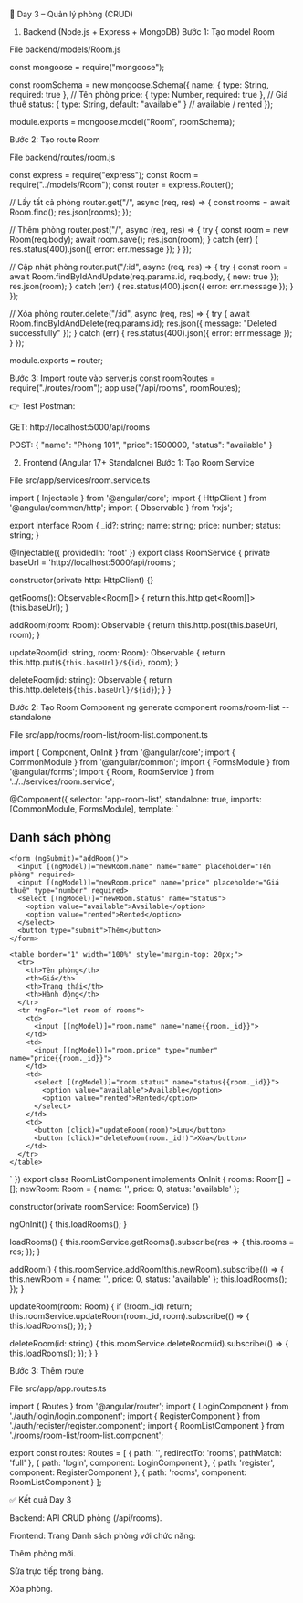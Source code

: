 📅 Day 3 – Quản lý phòng (CRUD)
1. Backend (Node.js + Express + MongoDB)
Bước 1: Tạo model Room

File backend/models/Room.js

const mongoose = require("mongoose");

const roomSchema = new mongoose.Schema({
  name: { type: String, required: true },      // Tên phòng
  price: { type: Number, required: true },     // Giá thuê
  status: { type: String, default: "available" } // available / rented
});

module.exports = mongoose.model("Room", roomSchema);

Bước 2: Tạo route Room

File backend/routes/room.js

const express = require("express");
const Room = require("../models/Room");
const router = express.Router();

// Lấy tất cả phòng
router.get("/", async (req, res) => {
  const rooms = await Room.find();
  res.json(rooms);
});

// Thêm phòng
router.post("/", async (req, res) => {
  try {
    const room = new Room(req.body);
    await room.save();
    res.json(room);
  } catch (err) {
    res.status(400).json({ error: err.message });
  }
});

// Cập nhật phòng
router.put("/:id", async (req, res) => {
  try {
    const room = await Room.findByIdAndUpdate(req.params.id, req.body, { new: true });
    res.json(room);
  } catch (err) {
    res.status(400).json({ error: err.message });
  }
});

// Xóa phòng
router.delete("/:id", async (req, res) => {
  try {
    await Room.findByIdAndDelete(req.params.id);
    res.json({ message: "Deleted successfully" });
  } catch (err) {
    res.status(400).json({ error: err.message });
  }
});

module.exports = router;

Bước 3: Import route vào server.js
const roomRoutes = require("./routes/room");
app.use("/api/rooms", roomRoutes);


👉 Test Postman:

GET: http://localhost:5000/api/rooms

POST: { "name": "Phòng 101", "price": 1500000, "status": "available" }

2. Frontend (Angular 17+ Standalone)
Bước 1: Tạo Room Service

File src/app/services/room.service.ts

import { Injectable } from '@angular/core';
import { HttpClient } from '@angular/common/http';
import { Observable } from 'rxjs';

export interface Room {
  _id?: string;
  name: string;
  price: number;
  status: string;
}

@Injectable({
  providedIn: 'root'
})
export class RoomService {
  private baseUrl = 'http://localhost:5000/api/rooms';

  constructor(private http: HttpClient) {}

  getRooms(): Observable<Room[]> {
    return this.http.get<Room[]>(this.baseUrl);
  }

  addRoom(room: Room): Observable<Room> {
    return this.http.post<Room>(this.baseUrl, room);
  }

  updateRoom(id: string, room: Room): Observable<Room> {
    return this.http.put<Room>(`${this.baseUrl}/${id}`, room);
  }

  deleteRoom(id: string): Observable<any> {
    return this.http.delete(`${this.baseUrl}/${id}`);
  }
}

Bước 2: Tạo Room Component
ng generate component rooms/room-list --standalone


File src/app/rooms/room-list/room-list.component.ts

import { Component, OnInit } from '@angular/core';
import { CommonModule } from '@angular/common';
import { FormsModule } from '@angular/forms';
import { Room, RoomService } from '../../services/room.service';

@Component({
  selector: 'app-room-list',
  standalone: true,
  imports: [CommonModule, FormsModule],
  template: `
    <h2>Danh sách phòng</h2>

    <form (ngSubmit)="addRoom()">
      <input [(ngModel)]="newRoom.name" name="name" placeholder="Tên phòng" required>
      <input [(ngModel)]="newRoom.price" name="price" placeholder="Giá thuê" type="number" required>
      <select [(ngModel)]="newRoom.status" name="status">
        <option value="available">Available</option>
        <option value="rented">Rented</option>
      </select>
      <button type="submit">Thêm</button>
    </form>

    <table border="1" width="100%" style="margin-top: 20px;">
      <tr>
        <th>Tên phòng</th>
        <th>Giá</th>
        <th>Trạng thái</th>
        <th>Hành động</th>
      </tr>
      <tr *ngFor="let room of rooms">
        <td>
          <input [(ngModel)]="room.name" name="name{{room._id}}">
        </td>
        <td>
          <input [(ngModel)]="room.price" type="number" name="price{{room._id}}">
        </td>
        <td>
          <select [(ngModel)]="room.status" name="status{{room._id}}">
            <option value="available">Available</option>
            <option value="rented">Rented</option>
          </select>
        </td>
        <td>
          <button (click)="updateRoom(room)">Lưu</button>
          <button (click)="deleteRoom(room._id!)">Xóa</button>
        </td>
      </tr>
    </table>
  `
})
export class RoomListComponent implements OnInit {
  rooms: Room[] = [];
  newRoom: Room = { name: '', price: 0, status: 'available' };

  constructor(private roomService: RoomService) {}

  ngOnInit() {
    this.loadRooms();
  }

  loadRooms() {
    this.roomService.getRooms().subscribe(res => {
      this.rooms = res;
    });
  }

  addRoom() {
    this.roomService.addRoom(this.newRoom).subscribe(() => {
      this.newRoom = { name: '', price: 0, status: 'available' };
      this.loadRooms();
    });
  }

  updateRoom(room: Room) {
    if (!room._id) return;
    this.roomService.updateRoom(room._id, room).subscribe(() => {
      this.loadRooms();
    });
  }

  deleteRoom(id: string) {
    this.roomService.deleteRoom(id).subscribe(() => {
      this.loadRooms();
    });
  }
}

Bước 3: Thêm route

File src/app/app.routes.ts

import { Routes } from '@angular/router';
import { LoginComponent } from './auth/login/login.component';
import { RegisterComponent } from './auth/register/register.component';
import { RoomListComponent } from './rooms/room-list/room-list.component';

export const routes: Routes = [
  { path: '', redirectTo: 'rooms', pathMatch: 'full' },
  { path: 'login', component: LoginComponent },
  { path: 'register', component: RegisterComponent },
  { path: 'rooms', component: RoomListComponent }
];

✅ Kết quả Day 3

Backend: API CRUD phòng (/api/rooms).

Frontend: Trang Danh sách phòng với chức năng:

Thêm phòng mới.

Sửa trực tiếp trong bảng.

Xóa phòng.